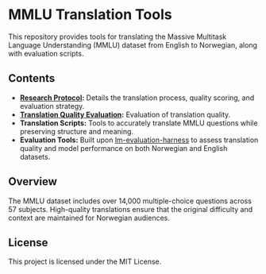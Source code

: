# MMLU Translation Tools

This repository provides tools for translating the Massive Multitask Language Understanding (MMLU) dataset from English to Norwegian, along with evaluation scripts.

## Contents

- **[Research Protocol](research_protocol.md):** Details the translation process, quality scoring, and evaluation strategy.
- **[Translation Quality Evaluation](translation_quality_evaluation.md):** Evaluation of translation quality.
- **Translation Scripts:** Tools to accurately translate MMLU questions while preserving structure and meaning.
- **Evaluation Tools:** Built upon [lm-evaluation-harness](https://github.com/EleutherAI/lm-evaluation-harness) to assess translation quality and model performance on both Norwegian and English datasets.

## Overview

The MMLU dataset includes over 14,000 multiple-choice questions across 57 subjects. High-quality translations ensure that the original difficulty and context are maintained for Norwegian audiences.

## License
This project is licensed under the MIT License.

